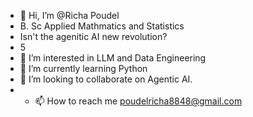 - 👋 Hi, I’m @Richa Poudel
- B. Sc Applied Mathmatics and Statistics
- Isn't the agenitic AI new revolution?
- 5
- 👀 I’m interested in LLM and Data Engineering
- 🌱 I’m currently learning Python 
- 💞️ I’m looking to collaborate on Agentic AI.
- - 📫 How to reach me poudelricha8848@gmail.com

<!---
richapoudel5/richapoudel5 is a ✨ special ✨ repository because its `README.md` (this file) appears on your GitHub profile.
You can click the Preview link to take a look at your changes.
--->
